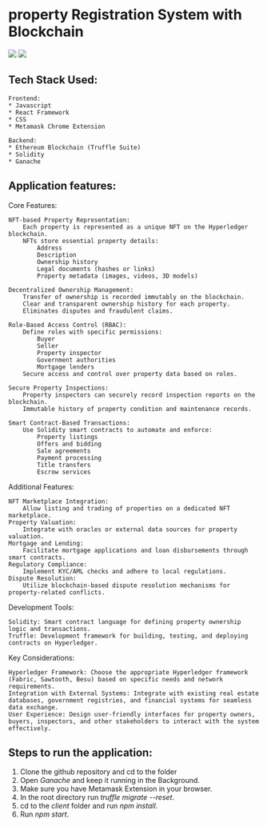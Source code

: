 # property Registration System with Blockchain  

<img src="https://img.shields.io/badge/Ethereum-20232A?style=for-the-badge&logo=ethereum&logoColor=white"> <img src="https://img.shields.io/badge/React-20232A?style=for-the-badge&logo=react&logoColor=61DAFB">



## Tech Stack Used:

	Frontend:
	* Javascript
    * React Framework
	* CSS
    * Metamask Chrome Extension

	Backend:
	* Ethereum Blockchain (Truffle Suite)
    * Solidity
    * Ganache


## Application features:  

Core Features:

    NFT-based Property Representation:
        Each property is represented as a unique NFT on the Hyperledger blockchain.
        NFTs store essential property details:
            Address
            Description
            Ownership history
            Legal documents (hashes or links)
            Property metadata (images, videos, 3D models)

    Decentralized Ownership Management:
        Transfer of ownership is recorded immutably on the blockchain.
        Clear and transparent ownership history for each property.
        Eliminates disputes and fraudulent claims.

    Role-Based Access Control (RBAC):
        Define roles with specific permissions:
            Buyer
            Seller
            Property inspector
            Government authorities
            Mortgage lenders
        Secure access and control over property data based on roles.

    Secure Property Inspections:
        Property inspectors can securely record inspection reports on the blockchain.
        Immutable history of property condition and maintenance records.

    Smart Contract-Based Transactions:
        Use Solidity smart contracts to automate and enforce:
            Property listings
            Offers and bidding
            Sale agreements
            Payment processing
            Title transfers
            Escrow services

Additional Features:

    NFT Marketplace Integration:
        Allow listing and trading of properties on a dedicated NFT marketplace.
    Property Valuation:
        Integrate with oracles or external data sources for property valuation.
    Mortgage and Lending:
        Facilitate mortgage applications and loan disbursements through smart contracts.
    Regulatory Compliance:
        Implement KYC/AML checks and adhere to local regulations.
    Dispute Resolution:
        Utilize blockchain-based dispute resolution mechanisms for property-related conflicts.

Development Tools:

    Solidity: Smart contract language for defining property ownership logic and transactions.
    Truffle: Development framework for building, testing, and deploying contracts on Hyperledger.

Key Considerations:

    Hyperledger Framework: Choose the appropriate Hyperledger framework (Fabric, Sawtooth, Besu) based on specific needs and network requirements.
    Integration with External Systems: Integrate with existing real estate databases, government registries, and financial systems for seamless data exchange.
    User Experience: Design user-friendly interfaces for property owners, buyers, inspectors, and other stakeholders to interact with the system effectively.

  



## Steps to run the application:
1. Clone the github repository and cd to the folder 
2. Open _Ganache_ and keep it running in the Background.
3. Make sure you have Metamask Extension in your browser.
4. In the root directory run _truffle migrate --reset_.
5. cd to the _client_ folder and run _npm install_.
6. Run _npm start_.

